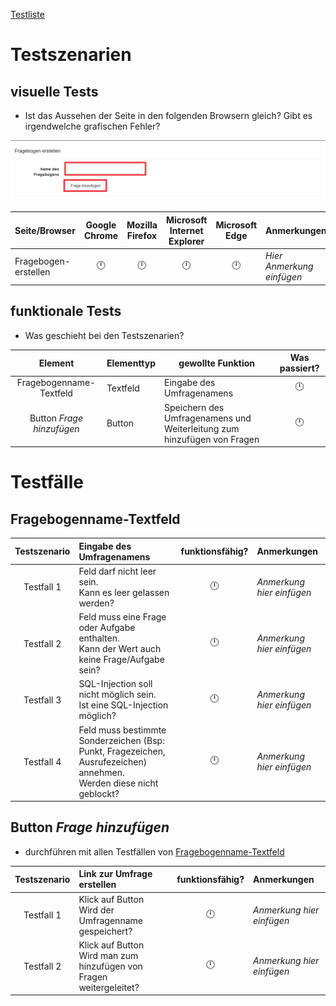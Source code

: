 [Testliste](/Tests/Testliste.md)
# Testszenarien
## visuelle Tests
* Ist das Aussehen der Seite in den folgenden Browsern gleich? Gibt es irgendwelche grafischen Fehler?

![Bild der Fragebogen-erstellen-Seite](/Tests/Tests%20-%20Ver.%200.4/Images/Fragebogen-erstellen.png)

| Seite/Browser | Google Chrome | Mozilla Firefox | Microsoft Internet Explorer | Microsoft Edge | Anmerkungen |
| :--- | :---: | :---: |  :---: | :---: | :--- |
| Fragebogen-erstellen | :clock12: | :clock12:|:clock12:|:clock12:| *Hier Anmerkung einfügen* |

## funktionale Tests
* Was geschieht bei den Testszenarien?

| Element | Elementtyp | gewollte Funktion | Was passiert? |
| :---: | --- | --- | :---: |
| Fragebogenname-Textfeld | Textfeld | Eingabe des Umfragenamens | :clock12: |
| Button *Frage hinzufügen* | Button | Speichern des Umfragenamens und Weiterleitung zum hinzufügen von Fragen | :clock12: |

# Testfälle

## Fragebogenname-Textfeld

| Testszenario | Eingabe des Umfragenamens | funktionsfähig? | Anmerkungen |
| :---: | :--- | :---: | :--- |
| Testfall 1 | Feld darf nicht leer sein.</br>Kann es leer gelassen werden? | :clock12: | *Anmerkung hier einfügen* |
| Testfall 2 | Feld muss eine Frage oder Aufgabe enthalten.</br>Kann der Wert auch keine Frage/Aufgabe sein? | :clock12: | *Anmerkung hier einfügen* |
| Testfall 3 | SQL-Injection soll nicht möglich sein.<br>Ist eine SQL-Injection möglich? | :clock12: | *Anmerkung hier einfügen* |
| Testfall 4 | Feld muss bestimmte Sonderzeichen (Bsp: Punkt, Fragezeichen, Ausrufezeichen) annehmen.<br>Werden diese nicht geblockt? | :clock12: | *Anmerkung hier einfügen* |

## Button *Frage hinzufügen*
- durchführen mit allen Testfällen von [Fragebogenname-Textfeld](/Tests/Tests%20-%20Ver.%200.4/Fragebogen-erstellen.md#fragebogenname-textfeld)

| Testszenario | Link zur Umfrage erstellen | funktionsfähig? | Anmerkungen |
| :---: | :--- | :---: | :--- |
| Testfall 1 | Klick auf Button</br>Wird der Umfragenname gespeichert? | :clock12: | *Anmerkung hier einfügen* |
| Testfall 2 | Klick auf Button</br>Wird man zum hinzufügen von Fragen weitergeleitet? | :clock12: | *Anmerkung hier einfügen* |
